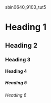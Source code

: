 sbin0640_9103_tut5
# Heading 1
## Heading 2
### Heading 3
#### Heading 4
##### Heading 5
###### Heading 6
